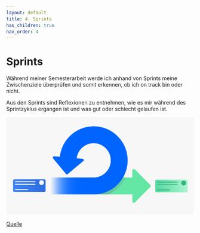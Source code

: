 ```yaml
---
layout: default
title: 4. Sprints
has_children: true
nav_order: 4
---
```


# Sprints

Während meiner Semesterarbeit werde ich anhand von Sprints meine Zwischenziele überprüfen und somit erkennen, ob ich on track bin oder nicht.

Aus den Sprints sind Reflexionen zu entnehmen, wie es mir während des Sprintzyklus ergangen ist und was gut oder schlecht gelaufen ist.

![Scrum Sprint](../../ressources/bilder/Scrum_Sprint-2.png)

[Quelle](../Quellenverzeichnis/index.md#Sprint)
